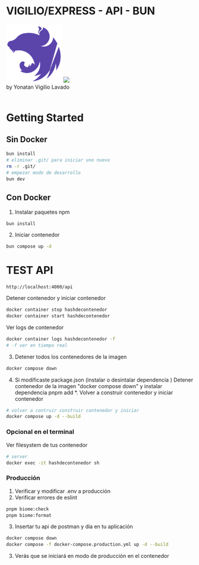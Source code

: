 # VIGILIO/EXPRESS - API - BUN

<img src="./public/images/logo.png" width="150">
<img src="https://user-images.githubusercontent.com/709451/182802334-d9c42afe-f35d-4a7b-86ea-9985f73f20c3.png" width="150">
<br>
by Yonatan Vigilio Lavado
<br><br>

# Getting Started

## Sin Docker

```bash
bun install
# eliminar .git/ para iniciar uno nuevo
rm -r .git/
# empezar modo de desarrollo
bun dev
```

## Con Docker

1. Instalar paquetes npm

```bash
bun install
```

2. Iniciar contenedor

```bash
bun compose up -d
```

# TEST API

```
http://localhost:4000/api
```

Detener contenedor y iniciar contenedor

```bash
docker container stop hashdecontenedor
docker container start hashdecontenedor
```

Ver logs de contenedor

```bash
docker container logs hashdecontenedor -f
# -f ver en tiempo real
```

3. Detener todos los contenedores de la imagen

```bash
docker compose down
```

4. Si modificaste package.json (instalar o desintalar dependencia ) Detener contenedor de la imagen "docker compose down" y instalar dependencia pnpm add \*. Volver a construir contenedor y iniciar contenedor

```BASH
# volver a contruir construir contenedor y iniciar
docker compose up -d --build
```

### Opcional en el terminal

Ver filesystem de tus contenedor

```bash
# server
docker exec -it hashdecontenedor sh
```

### Producción

1. Verificar y modificar .env a producción
2. Verificar errores de eslint

```bash
pnpm biome:check
pnpm biome:format
```

3. Insertar tu api de postman y dia en tu aplicación

```bash
docker compose down
docker compose -f docker-compose.production.yml up -d --build
```

3. Verás que se iniciará en modo de producción en el contenedor
